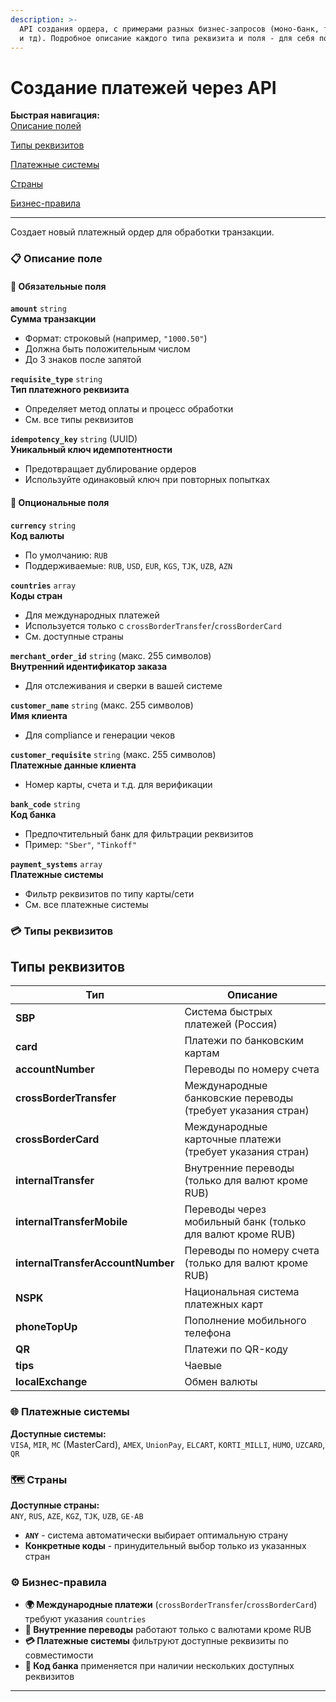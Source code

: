 ```yaml
---
description: >-
  API создания ордера, с примерами разных бизнес-запросов (моно-банк, трансгран
  и тд). Подробное описание каждого типа реквизита и поля - для себя потом уберу
---
```


# Создание платежей через API

**Быстрая навигация:**\
[Описание полей](./#opisanie-pole)&#x20;

[Типы реквизитов ](./#tipy-rekvizitov)

[Платежные системы](./#platezhnye-sistemy)&#x20;

[Страны ](./#strany)

[ Бизнес-правила](./#biznes-pravila)

***

Создает новый платежный ордер для обработки транзакции.

### 📋 Описание поле

#### 🔴 Обязательные поля

**`amount`** `string`\
**Сумма транзакции**

* Формат: строковый (например, `"1000.50"`)
* Должна быть положительным числом
* До 3 знаков после запятой

**`requisite_type`** `string`\
**Тип платежного реквизита**

* Определяет метод оплаты и процесс обработки
* См. все типы реквизитов

**`idempotency_key`** `string` (UUID)\
**Уникальный ключ идемпотентности**

* Предотвращает дублирование ордеров
* Используйте одинаковый ключ при повторных попытках

#### 🔵 Опциональные поля

**`currency`** `string`\
**Код валюты**

* По умолчанию: `RUB`
* Поддерживаемые: `RUB`, `USD`, `EUR`, `KGS`, `TJK`, `UZB`, `AZN`

**`countries`** `array`\
**Коды стран**

* Для международных платежей
* Используется только с `crossBorderTransfer`/`crossBorderCard`
* См. доступные страны

**`merchant_order_id`** `string` (макс. 255 символов)\
**Внутренний идентификатор заказа**

* Для отслеживания и сверки в вашей системе

**`customer_name`** `string` (макс. 255 символов)\
**Имя клиента**

* Для compliance и генерации чеков

**`customer_requisite`** `string` (макс. 255 символов)\
**Платежные данные клиента**

* Номер карты, счета и т.д. для верификации

**`bank_code`** `string`\
**Код банка**

* Предпочтительный банк для фильтрации реквизитов
* Пример: `"Sber"`, `"Tinkoff"`

**`payment_systems`** `array`\
**Платежные системы**

* Фильтр реквизитов по типу карты/сети
* См. все платежные системы

### 💳 Типы реквизитов

## Типы реквизитов

| Тип                               | Описание                                                   |
| --------------------------------- | ---------------------------------------------------------- |
| **SBP**                           | Система быстрых платежей (Россия)                          |
| **card**                          | Платежи по банковским картам                               |
| **accountNumber**                 | Переводы по номеру счета                                   |
| **crossBorderTransfer**           | Международные банковские переводы (требует указания стран) |
| **crossBorderCard**               | Международные карточные платежи (требует указания стран)   |
| **internalTransfer**              | Внутренние переводы (только для валют кроме RUB)           |
| **internalTransferMobile**        | Переводы через мобильный банк (только для валют кроме RUB) |
| **internalTransferAccountNumber** | Переводы по номеру счета (только для валют кроме RUB)      |
| **NSPK**                          | Национальная система платежных карт                        |
| **phoneTopUp**                    | Пополнение мобильного телефона                             |
| **QR**                            | Платежи по QR-коду                                         |
| **tips**                          | Чаевые                                                     |
| **localExchange**                 | Обмен валюты                                               |

### 🌐 Платежные системы

**Доступные системы:**\
`VISA`, `MIR`, `MC` (MasterCard), `AMEX`, `UnionPay`, `ELCART`, `KORTI_MILLI`, `HUMO`, `UZCARD`, `QR`

### 🗺️ Страны

**Доступные страны:**\
`ANY`, `RUS`, `AZE`, `KGZ`, `TJK`, `UZB`, `GE-AB`

* **`ANY`** - система автоматически выбирает оптимальную страну
* **Конкретные коды** - принудительный выбор только из указанных стран

### ⚙️ Бизнес-правила

* **🌍 Международные платежи** (`crossBorderTransfer`/`crossBorderCard`) требуют указания `countries`
* **💱 Внутренние переводы** работают только с валютами кроме RUB
* **💳 Платежные системы** фильтруют доступные реквизиты по совместимости
* **🏦 Код банка** применяется при наличии нескольких доступных реквизитов

***

